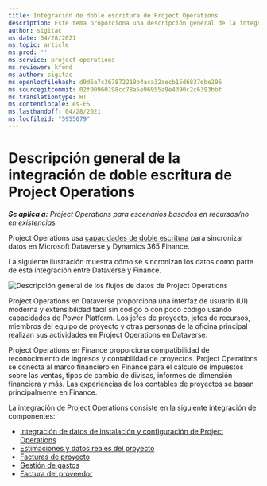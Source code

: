 ```yaml
---
title: Integración de doble escritura de Project Operations
description: Este tema proporciona una descripción general de la integración de doble escritura de Project Operations.
author: sigitac
ms.date: 04/28/2021
ms.topic: article
ms.prod: ''
ms.service: project-operations
ms.reviewer: kfend
ms.author: sigitac
ms.openlocfilehash: d9d6a7c367872219b4aca32aecb15d6837ebe296
ms.sourcegitcommit: 02f00960198cc78a5e96955a9e4390c2c6393bbf
ms.translationtype: HT
ms.contentlocale: es-ES
ms.lasthandoff: 04/28/2021
ms.locfileid: "5955679"
---
```

# <a name="project-operations-dual-write-integration-overview"></a>Descripción general de la integración de doble escritura de Project Operations

_**Se aplica a:** Project Operations para escenarios basados en recursos/no en existencias_

Project Operations usa [capacidades de doble escritura](/dynamics365/fin-ops-core/dev-itpro/data-entities/dual-write/dual-write-home-page) para sincronizar datos en Microsoft Dataverse y Dynamics 365 Finance.

La siguiente ilustración muestra cómo se sincronizan los datos como parte de esta integración entre Dataverse y Finance.

![Descripción general de los flujos de datos de Project Operations](./media/ProjectOperationsFlows.jpg)

Project Operations en Dataverse proporciona una interfaz de usuario (UI) moderna y extensibilidad fácil sin código o con poco código usando capacidades de Power Platform. Los jefes de proyecto, jefes de recursos, miembros del equipo de proyecto y otras personas de la oficina principal realizan sus actividades en Project Operations en Dataverse.

Project Operations en Finance proporciona compatibilidad de reconocimiento de ingresos y contabilidad de proyectos. Project Operations se conecta al marco financiero en Finance para el cálculo de impuestos sobre las ventas, tipos de cambio de divisas, informes de dimensión financiera y más. Las experiencias de los contables de proyectos se basan principalmente en Finance.

La integración de Project Operations consiste en la siguiente integración de componentes:


- [Integración de datos de instalación y configuración de Project Operations](resource-dual-write-setup-integration.md) 
- [Estimaciones y datos reales del proyecto](resource-dual-write-estimates-actuals.md)
- [Facturas de proyecto](resource-dual-write-project-invoice.md)
- [Gestión de gastos](resource-dual-write-expense.md)
- [Factura del proveedor](resource-dual-write-vendor-invoice.md)
